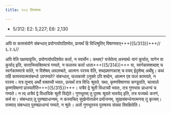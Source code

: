 ```yaml
---
title: १०२ टिप्पणयः

---
```

- 5/312: E2: 5,227; E6: 2,130

____________________________________________


अपि वा कामसंयोगे संबन्धात् प्रयोगायोपदिश्येत, प्रत्यर्थं हि विधिश्रुतिर् विषाणावत्+++({5/313})+++//६.२.६//

अपि वेति पक्षव्यावृत्तिः, प्रयोगायोपदिश्येत कर्ता, न स्वार्थेन। कथम्? यजेतेत्य् अस्यार्थः यागं कुर्यात्, यागेन वा कुर्याद् इति, सत्ताभिव्यक्तिमात्रं गम्यते, न फलस्य कर्ता धाता+++({5/314})+++ वा, स्वर्गकामशब्दश् च स्वर्गकाममात्रे वर्तते, न विशेषम् अवलम्बते, आत्मनः परस्य वेति, शब्दप्रमाणकाश् च वयम् ईदृशेष्व् अर्थेषु। कथं तर्हि कामस्यात्मसंबन्धो ऽवगम्यते? संबन्धात्, फलकामो ऽनुक्ते ऽपि शब्देन, आत्मन एव फलं कामयते, न परस्य। यत्र तूभाव् अर्थौ वक्तव्यौ भवतः, प्रत्यर्थं तत्र विधिः श्रूयते, यथा, कृष्णविषाणया कण्डूयति, चात्वाले कृष्णविषाणां प्रास्यतीति+++({5/315})+++। यत्रैवं द्वे श्रुती विधात्र्यौ भवतः, तत्र गुणभावः प्राधान्यं च गम्यते। न त्व् अत्रैवं द्वे विधायिके श्रुती विद्येते। गुणभूतस् तु पुरुषः श्रूयते भावयेद् इति, तत्र यज्यर्थः करणं, कर्म वा। संबन्धात् तु पुरुषप्राधान्यम्, न कस्यचित् सुखेनोत्पन्नेन प्रयोजनम्, सुखसंबन्धेनात्मनस् तु कृत्यम्। तस्मात् संबन्धात् पुरुषप्राधान्यं गम्यते, न श्रुतेः। अतो गुणभूतस्य पुरुषस्य संख्या विवक्षितेति।
